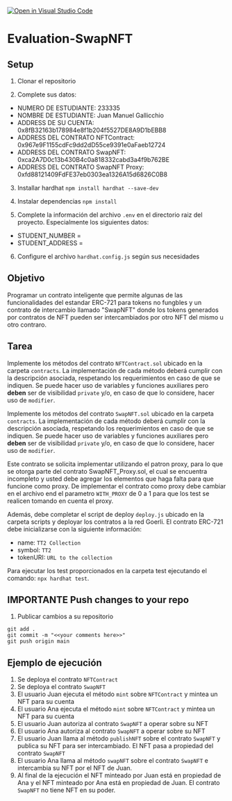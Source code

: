 [![Open in Visual Studio Code](https://classroom.github.com/assets/open-in-vscode-c66648af7eb3fe8bc4f294546bfd86ef473780cde1dea487d3c4ff354943c9ae.svg)](https://classroom.github.com/online_ide?assignment_repo_id=9618180&assignment_repo_type=AssignmentRepo)
# Evaluation-SwapNFT

## Setup

1. Clonar el repositorio

2. Complete sus datos:
  * NUMERO DE ESTUDIANTE:  233335
  * NOMBRE DE ESTUDIANTE: Juan Manuel Gallicchio
  * ADDRESS DE SU CUENTA: 0x8fB32163b178984e8f1b204f5527DE8A9D1bEBB8
  * ADDRESS DEL CONTRATO NFTContract:  0x967e9F1155cdFc9dd2dD55ce9391e0aFaeb12724
  * ADDRESS DEL CONTRATO SwapNFT: 0xca2A7D0c13b430B4c0a818332cabd3a4f9b762BE
  * ADDRESS DEL CONTRATO SwapNFT Proxy: 0xfd88121409FdFE37eb0303ea1326A15d6826C0B8

3. Installar hardhat `npm install hardhat --save-dev`

4. Instalar dependencias `npm install`

5. Complete la información del archivo `.env` en el directorio raiz del proyecto. Especialmente los siguientes datos:
  * STUDENT_NUMBER = 
  * STUDENT_ADDRESS = 

6. Configure el archivo `hardhat.config.js` según sus necesidades

## Objetivo

Programar un contrato inteligente que permite algunas de las funcionalidades del estandar ERC-721 para tokens no fungbles y un contrato de intercambio llamado "SwapNFT" donde los tokens generados por contratos de NFT pueden ser intercambiados por otro NFT del mismo u otro contraro.

## Tarea

Implemente los métodos del contrato `NFTContract.sol` ubicado en la carpeta `contracts`. La implementación de cada método deberá cumplir con la descripción asociada, respetando los requerimientos en caso de que se indiquen. Se puede hacer uso de variables y funciones auxiliares pero **deben** ser de visibilidad `private` y/o, en caso de que lo considere, hacer uso de `modifier`.

Implemente los métodos del contrato `SwapNFT.sol` ubicado en la carpeta `contracts`. La implementación de cada método deberá cumplir con la descripción asociada, respetando los requerimientos en caso de que se indiquen. Se puede hacer uso de variables y funciones auxiliares pero **deben** ser de visibilidad `private` y/o, en caso de que lo considere, hacer uso de `modifier`.

Este contrato se solicita implementar utilizando el patron proxy, para lo que se otorga parte del contrato SwapNFT_Proxy.sol, el cual se encuentra incompleto y usted debe agregar los elementos que haga falta para que funcione como proxy. De implementar el contrato como proxy debe cambiar en el archivo end el parametro `WITH_PROXY` de 0 a 1 para que los test se realicen tomando en cuenta el proxy.

Además, debe completar el script de deploy `deploy.js` ubicado en la carpeta scripts y deployar los contratos a la red Goerli. El contrato ERC-721 debe inicializarse con la siguiente información:
  *  name: `TT2 Collection`
  *  symbol: `TT2`
  *  tokenURI: `URL to the collection`

Para ejecutar los test proporcionados en la carpeta test ejecutando el comando: `npx hardhat test`.

## **IMPORTANTE** Push changes to your repo

1. Publicar cambios a su repositorio

`git add .`  
`git commit -m "<<your comments here>>"`  
`git push origin main`  

## Ejemplo de ejecución

1. Se deploya el contrato `NFTContract`
2. Se deploya el contrato `SwapNFT`
3. El usuario Juan ejecuta el método `mint` sobre `NFTContract` y mintea un NFT para su cuenta
4. El usuario Ana ejecuta el método `mint` sobre `NFTContract` y mintea un NFT para su cuenta
5. El usuario Juan autoriza al contrato `SwapNFT` a operar sobre su NFT
6. El usuario Ana autoriza al contrato `SwapNFT` a operar sobre su NFT
7. El usuario Juan llama al método `publishNFT` sobre el contrato `SwapNFT` y publica su NFT para ser intercambiado. El NFT pasa a propiedad del contrato `SwapNFT`
8. El usuario Ana llama al método `swapNFT` sobre el contrato `SwapNFT` e intercambia su NFT por el NFT de Juan.
9. Al final de la ejecución el NFT minteado por Juan está en propiedad de Ana y el NFT minteado por Ana está en propiedad de Juan. El contrato `SwapNFT` no tiene NFT en su poder.